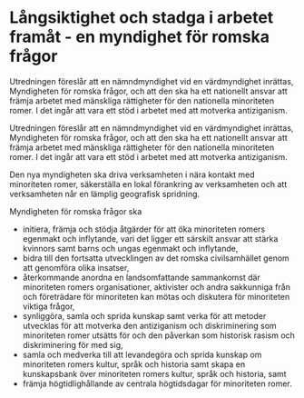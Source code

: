 # Långsiktighet och stadga i arbetet framåt - en myndighet för romska frågor

Utredningen föreslår att en nämndmyndighet vid en värdmyndighet inrättas, Myndigheten för romska frågor, och att den ska ha ett nationellt ansvar att främja arbetet med mänskliga rättigheter för den nationella minoriteten romer. I det ingår att vara ett stöd i arbetet med att motverka antiziganism.

Utredningen föreslår att en nämndmyndighet vid en värdmyndighet inrättas, Myndigheten för romska frågor, och att den ska ha ett nationellt ansvar att främja arbetet med mänskliga rättigheter för den nationella minoriteten romer. I det ingår att vara ett stöd i arbetet med att motverka antiziganism.

Den nya myndigheten ska driva verksamheten i nära kontakt med minoriteten romer, säkerställa en lokal förankring av verksamheten och att verksamheten når en lämplig geografisk spridning.

Myndigheten för romska frågor ska

* initiera, främja och stödja åtgärder för att öka minoriteten romers egenmakt och inflytande, vari det ligger ett särskilt ansvar att stärka kvinnors samt barns och ungas egenmakt och inflytande,
* bidra till den fortsatta utvecklingen av det romska civilsamhället genom att genomföra olika insatser,
* återkommande anordna en landsomfattande sammankomst där minoriteten romers organisationer, aktivister och andra sakkunniga från och företrädare för minoriteten kan mötas och diskutera för minoriteten viktiga frågor,
* synliggöra, samla och sprida kunskap samt verka för att metoder utvecklas för att motverka den antiziganism och diskriminering som minoriteten romer utsätts för och den påverkan som historisk rasism och diskriminering för med sig,
* samla och medverka till att levandegöra och sprida kunskap om minoriteten romers kultur, språk och historia samt skapa en kunskapsbank över minoriteten romers kultur, språk och historia, samt
* främja högtidlighållande av centrala högtidsdagar för minoriteten romer.
